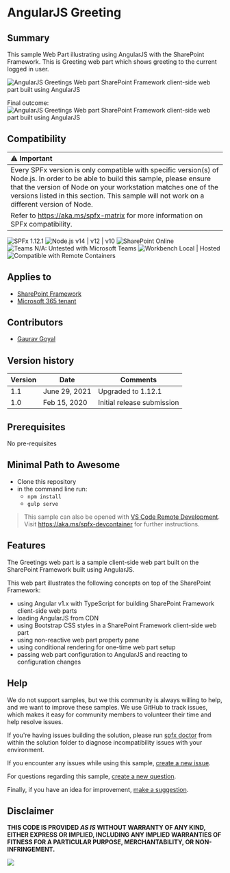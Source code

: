 # AngularJS Greeting

## Summary

This sample Web Part illustrating using AngularJS with the SharePoint Framework. This is Greeting web part which shows greeting to the current logged in user.

![AngularJS Greetings Web part SharePoint Framework client-side web part built using AngularJS](./assets/captured.gif)

Final outcome:
![AngularJS Greetings Web part SharePoint Framework client-side web part built using AngularJS](./assets/preview.PNG)

## Compatibility

| :warning: Important          |
|:---------------------------|
| Every SPFx version is only compatible with specific version(s) of Node.js. In order to be able to build this sample, please ensure that the version of Node on your workstation matches one of the versions listed in this section. This sample will not work on a different version of Node.|
|Refer to <https://aka.ms/spfx-matrix> for more information on SPFx compatibility.   |

![SPFx 1.12.1](https://img.shields.io/badge/SPFx-1.12.1-green.svg)
![Node.js v14 | v12 | v10](https://img.shields.io/badge/Node.js-v14%20%7C%20v12%20%7C%20v10-green.svg) 
![SharePoint Online](https://img.shields.io/badge/SharePoint-Online-yellow.svg)
![Teams N/A: Untested with Microsoft Teams](https://img.shields.io/badge/Teams-N%2FA-lightgrey.svg "Untested with Microsoft Teams") 
![Workbench Local | Hosted](https://img.shields.io/badge/Workbench-Local%20%7C%20Hosted-green.svg)
![Compatible with Remote Containers](https://img.shields.io/badge/Remote%20Containers-Compatible-green.svg)


## Applies to

* [SharePoint Framework](https://learn.microsoft.com/sharepoint/dev/spfx/sharepoint-framework-overview)
* [Microsoft 365 tenant](https://learn.microsoft.com/sharepoint/dev/spfx/set-up-your-development-environment)


## Contributors

* [Gaurav Goyal](https://github.com/gauravgoyal5)

## Version history

Version|Date|Comments
-------|----|--------
1.1|June 29, 2021|Upgraded to 1.12.1
1.0|Feb 15, 2020|Initial release submission

## Prerequisites

No pre-requisites



## Minimal Path to Awesome

* Clone this repository
* in the command line run:
  * `npm install`
  * `gulp serve`

>  This sample can also be opened with [VS Code Remote Development](https://code.visualstudio.com/docs/remote/remote-overview). Visit https://aka.ms/spfx-devcontainer for further instructions.


## Features

The Greetings web part is a sample client-side web part built on the SharePoint Framework built using AngularJS.

This web part illustrates the following concepts on top of the SharePoint Framework:

* using Angular v1.x with TypeScript for building SharePoint Framework client-side web parts
* loading AngularJS from CDN
* using Bootstrap CSS styles in a SharePoint Framework client-side web part
* using non-reactive web part property pane
* using conditional rendering for one-time web part setup
* passing web part configuration to AngularJS and reacting to configuration changes

## Help

We do not support samples, but we this community is always willing to help, and we want to improve these samples. We use GitHub to track issues, which makes it easy for  community members to volunteer their time and help resolve issues.

If you're having issues building the solution, please run [spfx doctor](https://pnp.github.io/cli-microsoft365/cmd/spfx/spfx-doctor/) from within the solution folder to diagnose incompatibility issues with your environment.

If you encounter any issues while using this sample, [create a new issue](https://github.com/pnp/sp-dev-fx-webparts/issues/new?assignees=&labels=Needs%3A+Triage+%3Amag%3A%2Ctype%3Abug-suspected%2Csample%3A%20angular-greeting&authors=gauravgoyal_5&template=bug-report.yml&sample=angular-greeting&authors=gauravgoyal_5&title=angular-greeting%20-%20).

For questions regarding this sample, [create a new question](https://github.com/pnp/sp-dev-fx-webparts/issues/new?assignees=&labels=Needs%3A+Triage+%3Amag%3A%2Ctype%3Aquestion%2Csample%3A%20angular-greeting&authors=gauravgoyal_5&template=question.yml&sample=angular-greeting&authors=gauravgoyal_5&title=angular-greeting%20-%20).

Finally, if you have an idea for improvement, [make a suggestion](https://github.com/pnp/sp-dev-fx-webparts/issues/new?assignees=&labels=Needs%3A+Triage+%3Amag%3A%2Ctype%3Aenhancement%2Csample%3A%20angular-greeting&authors=gauravgoyal_5&template=question.yml&sample=angular-greeting&authors=gauravgoyal_5&title=angular-greeting%20-%20).

## Disclaimer

**THIS CODE IS PROVIDED *AS IS* WITHOUT WARRANTY OF ANY KIND, EITHER EXPRESS OR IMPLIED, INCLUDING ANY IMPLIED WARRANTIES OF FITNESS FOR A PARTICULAR PURPOSE, MERCHANTABILITY, OR NON-INFRINGEMENT.**


<img src="https://m365-visitor-stats.azurewebsites.net/sp-dev-fx-webparts/samples/angular-greeting" />
